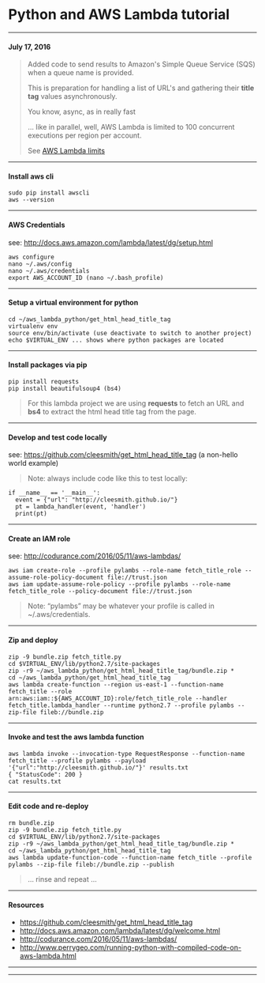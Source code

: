 # Python and AWS Lambda tutorial

***
#### July 17, 2016
> Added code to send results to Amazon's Simple Queue Service (SQS) when a queue name is provided.
>
> This is preparation for handling a list of URL's and gathering their **title tag** values asynchronously.
>
> You know, async, as in really fast
>
> ... like in parallel, well, AWS Lambda is limited to 100 concurrent executions per region per account.
>
> See [AWS Lambda limits](http://docs.aws.amazon.com/lambda/latest/dg/limits.html)

***
#### Install aws cli
```
sudo pip install awscli
aws --version
```

***
#### AWS Credentials
see: http://docs.aws.amazon.com/lambda/latest/dg/setup.html
```
aws configure
nano ~/.aws/config
nano ~/.aws/credentials
export AWS_ACCOUNT_ID (nano ~/.bash_profile)
```

***
#### Setup a virtual environment for python
```
cd ~/aws_lambda_python/get_html_head_title_tag
virtualenv env
source env/bin/activate (use deactivate to switch to another project)
echo $VIRTUAL_ENV ... shows where python packages are located
```

***
#### Install packages via pip
```
pip install requests
pip install beautifulsoup4 (bs4)
```
> For this lambda project we are using **requests** to fetch an URL and **bs4** to extract the html head title tag from the page.

***
#### Develop and test code locally
see: https://github.com/cleesmith/get_html_head_title_tag (a non-hello world example)

> Note: always include code like this to test locally:

```
if __name__ == '__main__':
  event = {"url": "http://cleesmith.github.io/"}
  pt = lambda_handler(event, 'handler')
  print(pt)
```

***
#### Create an IAM role
see: http://codurance.com/2016/05/11/aws-lambdas/
```
aws iam create-role --profile pylambs --role-name fetch_title_role --assume-role-policy-document file://trust.json
aws iam update-assume-role-policy --profile pylambs --role-name fetch_title_role --policy-document file://trust.json
```
> Note: “pylambs” may be whatever your profile is called in ~/.aws/credentials.

***
#### Zip and deploy
```
zip -9 bundle.zip fetch_title.py
cd $VIRTUAL_ENV/lib/python2.7/site-packages
zip -r9 ~/aws_lambda_python/get_html_head_title_tag/bundle.zip *
cd ~/aws_lambda_python/get_html_head_title_tag
aws lambda create-function --region us-east-1 --function-name fetch_title --role arn:aws:iam::${AWS_ACCOUNT_ID}:role/fetch_title_role --handler fetch_title.lambda_handler --runtime python2.7 --profile pylambs --zip-file fileb://bundle.zip
```

***
#### Invoke and test the aws lambda function
```
aws lambda invoke --invocation-type RequestResponse --function-name fetch_title --profile pylambs --payload '{"url":"http://cleesmith.github.io/"}' results.txt
{ "StatusCode": 200 }
cat results.txt
```

***
#### Edit code and re-deploy
```
rm bundle.zip
zip -9 bundle.zip fetch_title.py
cd $VIRTUAL_ENV/lib/python2.7/site-packages
zip -r9 ~/aws_lambda_python/get_html_head_title_tag/bundle.zip *
cd ~/aws_lambda_python/get_html_head_title_tag
aws lambda update-function-code --function-name fetch_title --profile pylambs --zip-file fileb://bundle.zip --publish
```
> … rinse and repeat ...

***
#### Resources
* https://github.com/cleesmith/get_html_head_title_tag
* http://docs.aws.amazon.com/lambda/latest/dg/welcome.html
* http://codurance.com/2016/05/11/aws-lambdas/
* http://www.perrygeo.com/running-python-with-compiled-code-on-aws-lambda.html

***
***
